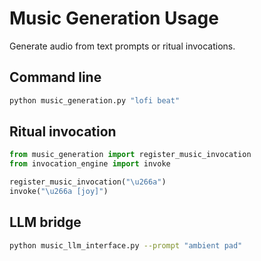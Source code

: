 # Music Generation Usage

Generate audio from text prompts or ritual invocations.

## Command line

```bash
python music_generation.py "lofi beat"
```

## Ritual invocation

```python
from music_generation import register_music_invocation
from invocation_engine import invoke

register_music_invocation("\u266a")
invoke("\u266a [joy]")
```

## LLM bridge

```bash
python music_llm_interface.py --prompt "ambient pad"
```

